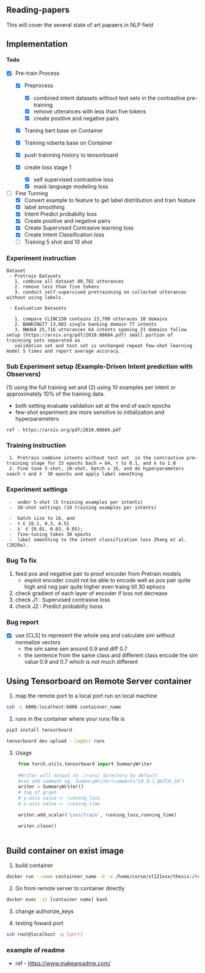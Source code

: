 ## Reading-papers

  This will cover the several state of art papaers in NLP field 


## Implementation 

#### Todo 
   - [x] Pre-train Process
     - [x] Preprocess 
       - [x] combined intent datasets without test sets in the contrastive pre-training
       - [x] remove utterances with less than five tokens
       - [x] create positive and negative pairs 
    
      - [x]  Traning bert base on Container
      - [x]  Training roberta base on Container
      - [x]  push trainning history to tensorboard

       
     - [x] create loss stage 1
       - [x] self supervised contrastive loss
       - [x] mask language modeling loss 

   - [ ] Fine Tunning 
     - [x] Convert example to feature  to get label distribution and train feature
     - [x] label smoothing 
     - [x] Intent Predict probabilty loss
     - [x] Create positive and negative pairs 
     - [x] Create Supervised Contrasive learning loss
     - [x] Create Intent Classification loss
     - [ ] Training 5 shot and 10 shot
### Experiment instruction
    Dataset
     - Pretrain Datasets
       1. combine all dataset 80,782 utterances
       2. remove less than five tokens
       3. conduct self-supervised pretrainning on collected utterances without using labels.
       
     - Evaluation Datasets
       
       1. compare CLINC150 contains 23,700 utteraces 10 domains
       2. BANKING77 13,083 single banking domain 77 intents
       3. HWU64 25,716 utterances 64 intents spaning 21 domains follow setup (https://arxiv.org/pdf/2010.08684.pdf) small portion of trainning sets separated as 
       validation set and test set is unchanged repeat few-shot learning model 5 times and report average accuracy.
      
### Sub Experiment setup (Example-Driven Intent prediction with Observers)
 
   (1) using the full training set and 
   (2) using 10 examples per intent or approximately 10% of the training data. 
       
   - both setting evaluate validation set at the end of each epochs 
   - few-shot experiment are more sensitive to initialization and hyperparameters
   
    ref - https://arxiv.org/pdf/2010.08684.pdf
    
### Training instruction
     1. Pretrain combine intents without test set  in the contrastive pre-training stage for 15 epochs bach = 64, τ to 0.1, and λ to 1.0
     2. Fine tune 5-shot, 10-shot, batch = 16, and do hyperparameters seach τ and λ′ 30 epochs and apply label smoothing
     
       
### Experiment settings
    
     -  under 5-shot (5 training examples per intents) 
     -  10-shot settings (10 training examples per intents)

     -  batch size to 16, and
     -  τ ∈ {0.1, 0.3, 0.5}
     -  λ′ ∈ {0.01, 0.03, 0.05};  
     -  fine-tuning takes 30 epochs
     -  label smoothing to the intent classification loss Zhang et al. (2020a).

### Bug To fix

   1. feed pos and negative pair to proof encoder from Pretrain models
        - exploit encoder could not be able to encode well as pos pair quite high and neg pair quite higher even traing till 30 ephocs
   2. check gradient of each layer of encoder if loss not decrease
   3. check J1 : Supervised contrasive loss 
   4. check J2 : Predict probabilty looss

### Bug report 
   - [x] use [CLS] to represent the whole seq and calculate sim without normalize vectors 
      - the sim same sen around 0.9 and diff 0.7
      - the sentence from the same class and different class encode the sim value 0.9 and 0.7 which is not much different 
 
   
## Using Tensorboard on Remote Server container


 1. map the remote port to a local port run on local machine

```bash
ssh -L 6006:localhost:6006 containner_name
```
 2. runs in the container where your runs file is 

```bash
pip3 install tensorboard
```
```bash
tensorboard dev upload --logdir runs
```

 3. Usage
    ```python
     from torch.utils.tensorboard import SummaryWriter
     
     #Writer will output to ./runs/ directory by default
     #can add comment eg. SummaryWriter(comment="LR_0.1_BATCH_16")
     writer = SummaryWriter()  
     # tag of graph    
     # y-axis value <- running_loss
     # x-axis value <- running_time

     writer.add_scalar('Loss/train', running_loss,running_time)

     writer.close()
 
     ```
## Build container on exist image

1. build container

```bash
docker run --name containner_name -d -v /home/corse/st121xxx/thesis:/root/thesis  -it --shm-size=2G -p 2008:22 -p 2021:8888 --gpus all docker_img_name 
```

2. Go from remote server to container directly

```bash
docker exec -it [container name] bash
```

3. change authorize_keys

4. testing foward port 

```bash
ssh root@localhost -p [port]
```



### example of readme 
  - ref - https://www.makeareadme.com/
